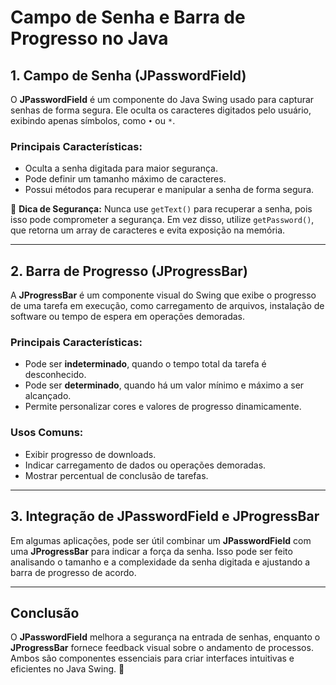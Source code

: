 # **Campo de Senha e Barra de Progresso no Java**  

## **1. Campo de Senha (JPasswordField)**  
O **JPasswordField** é um componente do Java Swing usado para capturar senhas de forma segura. Ele oculta os caracteres digitados pelo usuário, exibindo apenas símbolos, como `•` ou `*`.  

### **Principais Características:**  
- Oculta a senha digitada para maior segurança.  
- Pode definir um tamanho máximo de caracteres.  
- Possui métodos para recuperar e manipular a senha de forma segura.  

🔹 **Dica de Segurança:** Nunca use `getText()` para recuperar a senha, pois isso pode comprometer a segurança. Em vez disso, utilize `getPassword()`, que retorna um array de caracteres e evita exposição na memória.  

---

## **2. Barra de Progresso (JProgressBar)**  
A **JProgressBar** é um componente visual do Swing que exibe o progresso de uma tarefa em execução, como carregamento de arquivos, instalação de software ou tempo de espera em operações demoradas.  

### **Principais Características:**  
- Pode ser **indeterminado**, quando o tempo total da tarefa é desconhecido.  
- Pode ser **determinado**, quando há um valor mínimo e máximo a ser alcançado.  
- Permite personalizar cores e valores de progresso dinamicamente.  

### **Usos Comuns:**  
- Exibir progresso de downloads.  
- Indicar carregamento de dados ou operações demoradas.  
- Mostrar percentual de conclusão de tarefas.  

---

## **3. Integração de JPasswordField e JProgressBar**  
Em algumas aplicações, pode ser útil combinar um **JPasswordField** com uma **JProgressBar** para indicar a força da senha. Isso pode ser feito analisando o tamanho e a complexidade da senha digitada e ajustando a barra de progresso de acordo.  

---

## **Conclusão**  
O **JPasswordField** melhora a segurança na entrada de senhas, enquanto o **JProgressBar** fornece feedback visual sobre o andamento de processos. Ambos são componentes essenciais para criar interfaces intuitivas e eficientes no Java Swing. 🚀